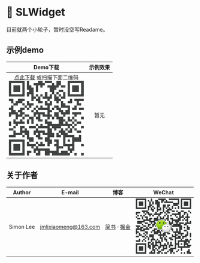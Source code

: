 # :star2:&nbsp;SLWidget

目前就两个小轮子，暂时没空写Readame。

## 示例demo

|Demo下载|示例效果|
|:---:|:---:|
|[点此下载](https://fir.im/SLWidget) 或扫描下面二维码<br/>[![demo](/download.png)](http://fir.im/SLWidget  "扫码下载示例程序")|暂无|

## 关于作者

|Author|E-mail|博客|WeChat|
|:---:|:---:|:---:|:---:|
|Simon Lee|jmlixiaomeng@163.com|[简书](https://www.jianshu.com/p/65df16604646) · [掘金](https://juejin.im/post/5adf0f166fb9a07ac23a62d1)|[![wechat](/wechat.png)](#关于作者 "私人微信哦~")|
